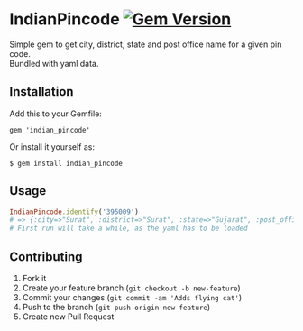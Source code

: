 # IndianPincode [![Gem Version](https://badge.fury.io/rb/indian_pincode.svg)](https://badge.fury.io/rb/indian_pincode)

Simple gem to get city, district, state and post office name for a given pin code.  
Bundled with yaml data.

## Installation

Add this to your Gemfile:

    gem 'indian_pincode'


Or install it yourself as:

    $ gem install indian_pincode

## Usage

```ruby
IndianPincode.identify('395009')
# => {:city=>"Surat", :district=>"Surat", :state=>"Gujarat", :post_office_name=>"Surat Navyug College"}
# First run will take a while, as the yaml has to be loaded
```

## Contributing

1. Fork it
2. Create your feature branch (`git checkout -b new-feature`)
3. Commit your changes (`git commit -am 'Adds flying cat'`)
4. Push to the branch (`git push origin new-feature`)
5. Create new Pull Request
